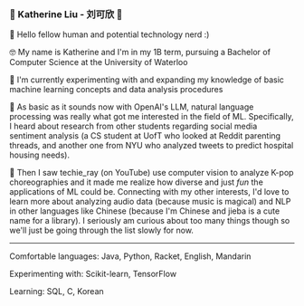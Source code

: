 ### 🌻 Katherine Liu - 刘可欣 🌻

<!--
**kkatherineliu/kkatherineliu** is a ✨ _special_ ✨ repository because its `README.md` (this file) appears on your GitHub profile.

Here are some ideas to get you started:

- 🔭 I’m currently working on ... 
- 🌱 I’m currently learning ...
- 👯 I’m looking to collaborate on ...
- 🤔 I’m looking for help with ...
- 💬 Ask me about ...
- 📫 How to reach me: ...
- 😄 Pronouns: ...
- ⚡ Fun fact: ...
-->

💬 Hello fellow human and potential technology nerd :) 

🤓 My name is Katherine and I'm in my 1B term, pursuing a Bachelor of Computer Science at the University of Waterloo

🌱 I'm currently experimenting with and expanding my knowledge of basic machine learning concepts and data analysis procedures

🐣 As basic as it sounds now with OpenAI's LLM, natural language processing was really what got me interested in the field of ML. Specifically, I heard about research from other students regarding social media sentiment analysis (a CS student at UofT who looked at Reddit parenting threads, and another one from NYU who analyzed tweets to predict hospital housing needs). 

💃 Then I saw techie_ray (on YouTube) use computer vision to analyze K-pop choreographies and it made me realize how diverse and just _fun_ the applications of ML could be. Connecting with my other interests, I'd love to learn more about analyzing audio data (because music is magical) and NLP in other languages like Chinese (because I'm Chinese and jieba is a cute name for a library). I seriously am curious about too many things though so we'll just be going through the list slowly for now.

<hr>

Comfortable languages: Java, Python, Racket, English, Mandarin

Experimenting with: Scikit-learn, TensorFlow

Learning: SQL, C, Korean



